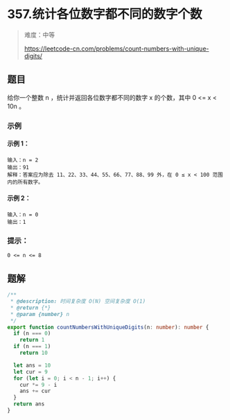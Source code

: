 # 357.统计各位数字都不同的数字个数

> 难度：中等
>
> https://leetcode-cn.com/problems/count-numbers-with-unique-digits/

## 题目

给你一个整数 n ，统计并返回各位数字都不同的数字 x 的个数，其中 0 <= x < 10n 。

### 示例

#### 示例 1：

```
输入：n = 2
输出：91
解释：答案应为除去 11、22、33、44、55、66、77、88、99 外，在 0 ≤ x < 100 范围内的所有数字。 
```

#### 示例 2：

```
输入：n = 0
输出：1
```

### 提示：

```
0 <= n <= 8
```

## 题解

```typescript
/**
 * @description: 时间复杂度 O(N) 空间复杂度 O(1)
 * @return {*}
 * @param {number} n
 */
export function countNumbersWithUniqueDigits(n: number): number {
  if (n === 0)
    return 1
  if (n === 1)
    return 10

  let ans = 10
  let cur = 9
  for (let i = 0; i < n - 1; i++) {
    cur *= 9 - i
    ans += cur
  }
  return ans
}
```

